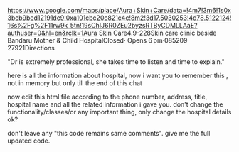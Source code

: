 
https://www.google.com/maps/place/Aura+Skin+Care/data=!4m7!3m6!1s0x3bcb9bed12191de9:0xa101cbc20c821c4c!8m2!3d17.5030253!4d78.5122124!16s%2Fg%2F11rw9k_5tn!19sChIJ6R0ZEu2byzsRTByCDMLLAaE?authuser=0&hl=en&rclk=1Aura Skin Care4.9-228Skin care clinic·beside Bandaru Mother & Child HospitalClosed⋅ Opens 6 pm·085209 27921Directions

"Dr is extremely professional, she takes time to listen and time to explain."							

here is all the information about hospital, now i want you to remember this , not in memory but only till the end of this chat

now edit this html file according to the phone number, address, title, hospital name and all the related information i gave you. don't change the functionality/classes/or any important thing, only change the hospital details ok?

don't leave any "this code remains same comments". give me the full updated code.